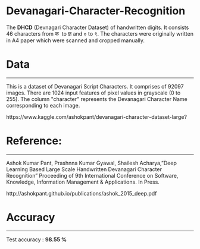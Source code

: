 # Devanagari-Character-Recognition
The **DHCD** (Devnagari Character Dataset) of handwritten digits. It consists 46 characters from क &nbsp;to&nbsp;ज्ञ and&nbsp;० to ९.&nbsp;The characters were&nbsp;originally written in A4 paper which were scanned and cropped manually.
<h1>Data</h1>
<hr />
<p>This is a dataset of Devanagari Script Characters. It comprises of 92097 images.&nbsp;There are 1024 input features of pixel values in grayscale (0 to 255). The column "character" represents the Devanagari Character Name corresponding to each image.</p>
https://www.kaggle.com/ashokpant/devanagari-character-dataset-large?
<h1><strong>Reference:</strong></h1>
<hr />
<p>Ashok Kumar Pant, Prashnna Kumar Gyawal, Shailesh Acharya,&rdquo;Deep Learning Based Large Scale Handwritten Devanagari Character Recognition&rdquo; Proceeding of 9th International Conference on Software, Knowledge, Information Management &amp; Applications. In Press.</p>
http://ashokpant.github.io/publications/ashok_2015_deep.pdf
<h1>Accuracy</h1>
<hr />
<p>Test accuracy : <strong>98.55 %</strong></p>
